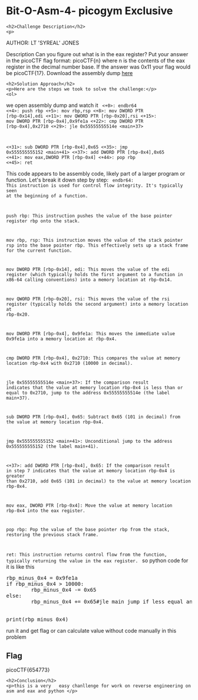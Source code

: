 
<!DOCTYPE html>
<html>

<body>
    <h1>Bit-O-Asm-4- picogym Exclusive</h1>

    <h2>Challenge Description</h2>
    <p> 
AUTHOR: LT 'SYREAL' JONES

Description
Can you figure out what is in the eax register? Put your answer in the picoCTF flag format: picoCTF{n} where n is the contents of the eax register in the decimal number base. If the answer was 0x11 your flag would be picoCTF{17}.
Download the assembly dump  <a href="https://artifacts.picoctf.net/c/511/disassembler-dump0_d.txt">here</a>
  
</p>

    <h2>Solution Approach</h2>
    <p>Here are the steps we took to solve the challenge:</p>
    <ol>
we open assembly dump and watch it
<code>
<+0>:     endbr64 
<+4>:     push   rbp
<+5>:     mov    rbp,rsp
<+8>:     mov    DWORD PTR [rbp-0x14],edi
<+11>:    mov    QWORD PTR [rbp-0x20],rsi
<+15>:    mov    DWORD PTR [rbp-0x4],0x9fe1a
<+22>:    cmp    DWORD PTR [rbp-0x4],0x2710
<+29>:    jle    0x55555555514e <main+37>
                        
<+31>:    sub    DWORD PTR [rbp-0x4],0x65
<+35>:    jmp    0x555555555152 <main+41>
<+37>:    add    DWORD PTR [rbp-0x4],0x65
<+41>:    mov    eax,DWORD PTR [rbp-0x4]
<+44>:    pop    rbp
<+45>:    ret
</code>

This code appears to be assembly code, likely part of a larger program or function. Let's break it down step by step:
<code>
endbr64: This instruction is used for control flow integrity. It's typically seen at the beginning of a function.

push rbp: This instruction pushes the value of the base pointer register rbp onto the stack.

mov rbp, rsp: This instruction moves the value of the stack pointer rsp into the base pointer rbp. This effectively sets up a stack frame for the current function.

mov DWORD PTR [rbp-0x14], edi: This moves the value of the edi register (which typically holds the first argument to a function in x86-64 calling conventions) into a memory location at rbp-0x14.

mov QWORD PTR [rbp-0x20], rsi: This moves the value of the rsi register (typically holds the second argument) into a memory location at rbp-0x20.

mov DWORD PTR [rbp-0x4], 0x9fe1a: This moves the immediate value 0x9fe1a into a memory location at rbp-0x4.

cmp DWORD PTR [rbp-0x4], 0x2710: This compares the value at memory location rbp-0x4 with 0x2710 (10000 in decimal).

jle 0x55555555514e <main+37>: If the comparison result indicates that the value at memory location rbp-0x4 is less than or equal to 0x2710, jump to the address 0x55555555514e (the label main+37).

sub DWORD PTR [rbp-0x4], 0x65: Subtract 0x65 (101 in decimal) from the value at memory location rbp-0x4.

jmp 0x555555555152 <main+41>: Unconditional jump to the address 0x555555555152 (the label main+41).

<+37>: add DWORD PTR [rbp-0x4], 0x65: If the comparison result in step 7 indicates that the value at memory location rbp-0x4 is greater than 0x2710, add 0x65 (101 in decimal) to the value at memory location rbp-0x4.

mov eax, DWORD PTR [rbp-0x4]: Move the value at memory location rbp-0x4 into the eax register.

pop rbp: Pop the value of the base pointer rbp from the stack, restoring the previous stack frame.

ret: This instruction returns control flow from the function, typically returning the value in the eax register.
</code>
so python code for it is like this
<pre>
rbp_minus_0x4 = 0x9fe1a
if rbp_minus_0x4 > 10000:
        rbp_minus_0x4 -= 0x65
else:
        rbp_minus_0x4 += 0x65#jle main jump if less equal and go here if less equal and previous if bigger


print(rbp_minus_0x4)
</pre>
run it and get flag or can calculate value without code manually in this problem
    </ol>
<br>
    <h2>Flag</h2>
    <p class="flag">picoCTF{654773}
</p>

    <h2>Conclusion</h2>
    <p>this is a very   easy chanllenge for work on reverse engineering on asm and eax and python </p>
</body>
</html>


